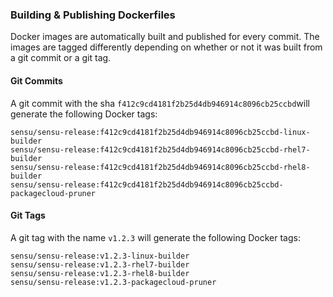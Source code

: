 ### Building & Publishing Dockerfiles

Docker images are automatically built and published for every commit. The images
are tagged differently depending on whether or not it was built from a git
commit or a git tag.

#### Git Commits

A git commit with the sha `f412c9cd4181f2b25d4db946914c8096cb25ccbd`will
generate the following Docker tags:

```
sensu/sensu-release:f412c9cd4181f2b25d4db946914c8096cb25ccbd-linux-builder
sensu/sensu-release:f412c9cd4181f2b25d4db946914c8096cb25ccbd-rhel7-builder
sensu/sensu-release:f412c9cd4181f2b25d4db946914c8096cb25ccbd-rhel8-builder
sensu/sensu-release:f412c9cd4181f2b25d4db946914c8096cb25ccbd-packagecloud-pruner
```

#### Git Tags

A git tag with the name `v1.2.3` will generate the following Docker tags:

```
sensu/sensu-release:v1.2.3-linux-builder
sensu/sensu-release:v1.2.3-rhel7-builder
sensu/sensu-release:v1.2.3-rhel8-builder
sensu/sensu-release:v1.2.3-packagecloud-pruner
```
